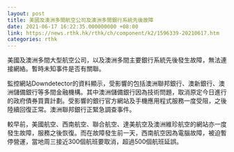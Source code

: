 ```yaml
---
layout: post
title: 美國及澳洲多間航空公司及澳洲多間銀行系統先後故障
date: 2021-06-17 16:22:35.000000000 +08:00
link: https://news.rthk.hk/rthk/ch/component/k2/1596339-20210617.htm
categories: rthk
---
```


美國及澳洲多間大型航空公司，以及澳洲多間主要銀行系統先後發生故障，無法連接網絡。暫時未知事件是否有關聯。

監控網站Downdetector的資料顯示，受影響的包括澳洲聯邦銀行、澳新銀行、澳洲儲備銀行等多間金融機構。其中澳洲儲備銀行因為技術問題，取消原定今日進行的政府債券買賣計劃。受影響的銀行官方網站及手機應用程式服務一度受阻，之後陸續回復正常。澳洲聯邦銀行正緊急調查事件。

較早前，美國航空、西南航空、聯合航空、達美航空及澳洲維珍航空的網站亦一度發生故障，服務之後恢復。而在故障發生前一天，西南航空因為電腦故障，被迫暫停營運，當地周三接近300個航班要取消，超過500個航班延誤。
